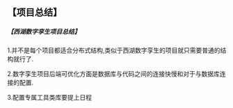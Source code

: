 ## 【项目总结】

##### 【西湖数字孪生项目总结】

1.并不是每个项目都适合分布式结构,类似于西湖数字孪生的项目就只需要普通的结构就行了.

2.数字孪生项目后端可优化方面是数据库与代码之间的连接快慢和对于与数据库连接的配置.

3.配置专属工具类库要提上日程

